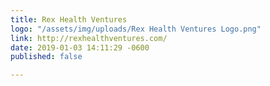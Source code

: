 ```yaml
---
title: Rex Health Ventures
logo: "/assets/img/uploads/Rex Health Ventures Logo.png"
link: http://rexhealthventures.com/
date: 2019-01-03 14:11:29 -0600
published: false

---
```

